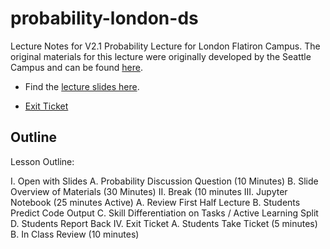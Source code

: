 # probability-london-ds

Lecture Notes for V2.1 Probability Lecture for London Flatiron Campus.
The original materials for this lecture were originally developed by the Seattle Campus and can be found [here](https://github.com/learn-co-students/probability_seattle-ds).

* Find the [lecture slides here](https://docs.google.com/presentation/d/1-5nHB8cNhCnriDnxKmhQmBeNu6aRPICNyRjBbbicNz8/edit?usp=sharing).

* [Exit Ticket](https://forms.gle/EuiJE2iViWgZz85u6) 

## Outline

Lesson Outline:

I. Open with Slides 
	A. Probability Discussion Question (10 Minutes)
	B. Slide Overview of Materials (30 Minutes)
II. Break (10 minutes 
III. Jupyter Notebook (25 minutes Active) 
	A. Review First Half Lecture
	B. Students Predict Code Output
	C. Skill Differentiation on Tasks / Active Learning Split
	D. Students Report Back 
IV. Exit Ticket 
	A. Students Take Ticket (5 minutes) 
	B. In Class Review (10 minutes)
